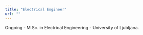 ```yaml
---
title: "Electrical Engineer"
url: ""
---
```


Ongoing - M.Sc. in Electrical Engineering - University of Ljubljana.
